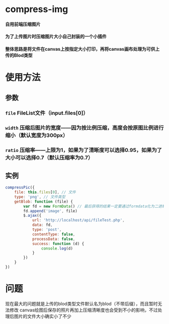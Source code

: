 # compress-img
#### 自用前端压缩图片
#### 为了上传图片时压缩图片大小自己封装的一个小插件
#### 整体思路是将文件在canvas上按指定大小打印，再将canvas画布处理为可供上传的Blod类型
# 使用方法

## 参数
### `file` FileList文件（input.files[0]）
### `width` 压缩后图片的宽度——因为按比例压缩，高度会按原图比例进行缩小（默认宽度为300px）
### `ratio` 压缩率——上限为1，如果为了清晰度可以选择0.95，如果为了大小可以选择0.7（默认压缩率为0.7）

## 实例
```javascript
compressPic({
    file: this.files[0], // 文件
    type: 'png', // 文件类型
    getBlob: function (file) {
        var fd = new FormData() // 最后获得的结果一定要通过formdata化为二进制流传递
        fd.append('image', file)
        $.ajax({
            url: 'http://localhost/api/fileTest.php',
            data: fd,
            type: 'post',
            contentType: false,
            processData: false,
            success: function (d) {
                console.log(d)
            }
        })
    }
})
```

# 问题
现在最大的问题就是上传的blod类型文件默认名为blod（不带后缀），而且暂时无法修改
canvas绘图后保存的照片再加上压缩清晰度也会受到不小的影响，不过处理后图片的文件大小确实小了不少

